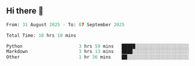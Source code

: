 ## Hi there 👋

<!--START_SECTION:waka-->

```python
From: 31 August 2025 - To: 07 September 2025

Total Time: 18 hrs 10 mins

Python                     3 hrs 59 mins   █████░░░░░░░░░░░░░░░░░░░░   20.18 %
Markdown                   3 hrs 13 mins   ████░░░░░░░░░░░░░░░░░░░░░   16.32 %
Other                      1 hr 36 mins    ██░░░░░░░░░░░░░░░░░░░░░░░   08.15 %
```

<!--END_SECTION:waka-->
